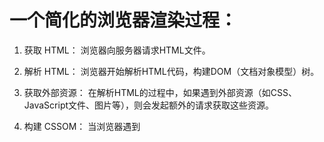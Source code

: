 # 一个简化的浏览器渲染过程：

1. 获取 HTML： 浏览器向服务器请求HTML文件。  

2. 解析 HTML： 浏览器开始解析HTML代码，构建DOM（文档对象模型）树。

3. 获取外部资源： 在解析HTML的过程中，如果遇到外部资源（如CSS、JavaScript文件、图片等），则会发起额外的请求获取这些资源。

4. 构建 CSSOM： 当浏览器遇到<style>标签或外部CSS文件时，会开始构建CSSOM（CSS对象模型）树。

5. 构建渲染树： 将DOM树和CSSOM树结合，生成**渲染树（Render Tree）**。渲染树中包含了所有需要渲染的节点，但只包含了需要显示的节点（即可见元素），例如display: none的元素不会包含在渲染树中。

6. 布局（Layout）： 渲染树中的每个节点都有计算样式和几何信息，浏览器使用这些信息进行布局。布局是确定每个节点在屏幕上的确切位置和大小的过程。

7. 绘制（Paint）： 将布局后的节点绘制到屏幕上。这是渲染引擎根据计算得到的几何信息将像素绘制到屏幕上的过程。

8. 合成图层： 为了提高性能，现代浏览器使用**图层**来优化渲染。每个渲染树中的节点可以生成一个或多个图层。这些图层可以独立地进行合成，而不必重新绘制整个页面。

9. 显示到屏幕： 浏览器将图层合成的结果显示到屏幕上。

整个过程是逐步完成的，并且可以被不同的步骤所触发。例如，当获取到CSS文件时，可能会触发重新构建CSSOM和渲染树的步骤。当JavaScript修改了DOM或样式时，可能会触发重新构建渲染树、布局和绘制的步骤。


# 扩展
## 图层（Layer）
一种用于组织和渲染页面内容的概念。浏览器引擎使用图层来提高性能，使得页面的渲染和交互更加流畅。  
**浏览器图层**：  
1. 合成器（Compositor）： 浏览器使用合成器来组合和显示图层。合成器通常位于 GPU 上，可以使用硬件加速来加快图层的合成和渲染。
2. 图层的创建： 浏览器会将页面内容划分为多个图层，每个图层代表页面的一部分。图层的创建可以基于页面的结构、CSS 属性（如 transform、opacity）、以及一些优化策略。
3. 图层的类型： 浏览器中的图层可以分为多种类型，包括：
    1. 普通图层（Normal Layer）： 包含常规的 HTML 元素，可能包括文本、图片等。
    2. 复合图层（Composite Layer）： 通过 CSS 属性（如 transform、opacity）将普通图层提升为复合图层，以允许更高效的合成和渲染。
    3. GPU 加速图层： 通过硬件加速的方式，将图层绘制到 GPU 上，以提高渲染性能。
4. 触发图层的重新绘制： 当页面内容发生变化时，可能会触发图层的重新绘制。例如，用户滚动页面、调整窗口大小、元素的动画等都可能导致图层的重新绘制。
5. 图层的合并与绘制： 浏览器引擎通过合成器将多个图层组合成最终的页面。这个过程包括图层的合并、遮罩、混合等操作，最终形成用户在屏幕上看到的画面。
使用图层可以带来一些性能上的优势，例如减少不必要的重绘和合成操作，提高动画的流畅性，以及利用 GPU 加速来加快渲染速度

##  CSS 和 JavaScript 在渲染页面时分别被处理的位置不同。
### CSS
CSS 被放置在 head 标签中的 style 标签内或者外部的样式表文件中  
浏览器在解析 HTML 文档时，首先会下载和解析 CSS 文件，然后应用样式到页面元素，最后才渲染页面  
```js
<!DOCTYPE html>
<html lang="en">
<head>
  <meta charset="UTF-8">
  <meta name="viewport" content="width=device-width, initial-scale=1.0">
  <title>Document</title>
  <link rel="stylesheet" href="styles.css"> <!-- 外部样式表文件 -->
  <style>
    /* 内部样式表 */
    body {
      background-color: #f0f0f0;
    }
  </style>
</head>
<body>
  <!-- 页面内容 -->
</body>
</html>
```

### JavaScript
JavaScript 可以被放置在 HTML 文档的 head 或 body 中，通常放在文档的底部，以避免阻塞页面渲染  
JavaScript 文件可以是外部的 .js 文件，也可以是内部的 script 标签中的代码  
浏览器在解析 HTML 时遇到 script 标签会立即停止解析，执行 JavaScript 代码，然后继续解析  
```js
<!DOCTYPE html>
<html lang="en">
<head>
  <meta charset="UTF-8">
  <meta name="viewport" content="width=device-width, initial-scale=1.0">
  <title>Document</title>
  <script src="script.js"></script> <!-- 外部 JavaScript 文件 -->
  <script>
    // 内部 JavaScript 代码
    console.log('Hello, JavaScript!');
  </script>
</head>
<body>
  <!-- 页面内容 -->
</body>
</html>
```
**总体来说**，CSS 主要用于样式的呈现和布局，而 JavaScript 则用于交互和动态改变页面的行为    
在优化页面性能时，通常会将 JavaScript 放在**页面底部**，以确保在页面渲染过程中不会被阻塞  